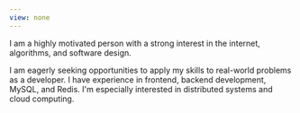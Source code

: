 ```yaml
---
view: none
---
```


I am a highly motivated person with a strong interest in the internet, algorithms, and software design.

I am eagerly seeking opportunities to apply my skills to real-world problems as a developer. I have experience in frontend, backend development, MySQL, and Redis. I'm especially interested in distributed systems and cloud computing.


[1]: https://www.linkedin.com/in/junxuan-wu/
[2]: https://github.com/atrocitytheme
